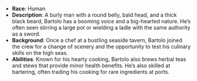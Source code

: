 - **Race**: Human
- **Description**: A burly man with a round belly, bald head, and a thick black beard, Bartolo has a booming voice and a big-hearted nature. He’s often seen stirring a large pot or wielding a ladle with the same authority as a sword.
- **Background**: Once a chef at a bustling seaside tavern, Bartolo joined the crew for a change of scenery and the opportunity to test his culinary skills on the high seas.
- **Abilities**: Known for his hearty cooking, Bartolo also brews herbal teas and stews that provide minor health benefits. He’s also skilled at bartering, often trading his cooking for rare ingredients at ports.